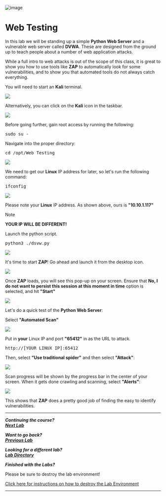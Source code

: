 
![image](https://github.com/user-attachments/assets/068fae26-6e8f-402f-ad69-63a4e6a1f59e)


# Web Testing

In this lab we will be standing up a simple **Python Web Server** and a vulnerable web server called **DVWA**.  These are designed from the ground up to teach people about a number of web application attacks.

While a full intro to web attacks is out of the scope of this class, it is great to show you how to use tools like **ZAP** to automatically look for some vulnerabilities, and to show you that automated tools do not always catch everything.

You will need to start an **Kali** terminal.

![](attachments/OpeningKaliInstance.png)

Alternatively, you can click on the **Kali** icon in the taskbar.

![](attachments/TaskbarKaliIcon.png)

Before going further, gain root access by running the following:

<pre>sudo su -</pre>

Navigate into the proper directory:

<pre>cd /opt/Web_Testing</pre>

![](attachments/navtodirectory.png)

We need to get our **Linux** IP address for later, so let's run the following command:

<pre>ifconfig</pre>

![](attachments/ifconfig.png)

Please note your **Linux** IP address. As shown above, ours is **"10.10.1.117"**

>[!NOTE]
>
>**YOUR IP WILL BE DIFFERENT!**

Launch the python script.

<pre>python3 ./dsvw.py</pre>

![](attachments/pythonscriptran.png)

It's time to start **ZAP**! Go ahead and launch it from the desktop icon.

![](attachments/OpeningZAP.png)

Once **ZAP** loads, you will see this pop-up on your screen. Ensure that **No, I do not want to persist this session at this moment in time** option is selected, and hit **"Start"**

![](attachments/nopersist.png)

Let's do a quick test of the **Python Web Server**:

Select **"Automated Scan"**

![](attachments//automatedscanselect.png)

Put in **your** Linux IP and port **"65412"** in as the URL to attack.

<pre>http://[YOUR LINUX IP]:65412</pre>

Then, select **"Use traditional spider"** and then select **"Attack"**:

![](attachments/AutomatedScanSetup.png)

Scan progress will be shown by the progress bar in the center of your screen.
When it gets done crawling and scanning, select **"Alerts"**:

![](attachments/Alerts.png)

This shows that **ZAP** does a pretty good job of finding the easy to identify vulnerabilities.

***                                                                 
<b><i>Continuing the course? </br>[Next Lab](/IntroClassFiles/Tools/IntroClass/deepbluecli/DeepBlueCLI.md)</i></b>

<b><i>Want to go back? </br>[Previous Lab](/IntroClassFiles/Tools/IntroClass/nessus/Nessus.md)</i></b>

<b><i>Looking for a different lab? </br>[Lab Directory](/IntroClassFiles/navigation.md)</i></b>

***Finished with the Labs?***

Please be sure to destroy the lab environment!

[Click here for instructions on how to destroy the Lab Environment](/IntroClassFiles/Tools/IntroClass/LabDestruction/labdestruction.md)

---




<!--

REMOVED PER JOHNS REQUEST


#OPTIONAL DVWA LAB!

Let's get started by opening a Terminal as Administrator

![](attachments/Clipboard_2020-06-12-10-36-44.png)

When you get the User Account Control Prompt, select Yes.

PS C:\Users\adhd> `docker run --rm -it -p 80:80 vulnerables/web-dvwa`

![](attachments/Clipboard_2020-06-16-13-29-31.png)

In another Command Prompt window run ipconfig and record your IP address.  Remember, your IP address may be different from mine.

C:\Users\adhd>`ipconfig`


![](attachments/Clipboard_2020-06-16-13-29-46.png)
Now, let's start Chrome and play with DVWA. Please note that our class has a track record of DoSSing the Docker download for this section.  I recomend doing this after class when less than 100 people are hitting it at the same time.

![](attachments/Clipboard_2020-06-16-13-31-13.png)

When your browser runs, it usually connects to the Internet directly.  In this lab, however, we need it to connect to a local proxy (ZAP) to intercept and attack the web traffic.  To do this, we need to configure Chrome to use ZAP as the proxy.

Now, lets configure the proxy:

![](attachments/Clipboard_2020-06-16-13-32-34.png)



 Now, we will need to surf to your IP address.  You recorded it above with the ipconfig command. Simply put http://<YOUR_IP> into the browser.

You will get an error.  This is normal.  This is because the traffic is being intercepted by a proxy.  Normally, this would be very, very bad.   However, in this lab, we are proxying the traffic to test the app.  Go ahead and select Advanced:

![](attachments/Clipboard_2020-06-16-13-33-08.png)
Then, select Proceed.

![](attachments/Clipboard_2020-06-16-13-33-19.png)

The credentials are admin:password

Please log in.

For the first run, you will need to configure the database. 

Please select Create / Reset Database

![](attachments/Clipboard_2020-06-16-13-34-28.png)

Now, log back in

IF you go back to ZAP you will see that it is capturing the site data.  We could do this manually.  Simply clicking every page.  But, that would take a long time.  We can have ZAP do this for us automatically.  This is called crawling or spidering a website.

Now, from ZAP lets spider the app:

![](attachments/Clipboard_2020-06-16-13-35-51.png)

When the pop-up hits, select Start Scan

While scanning a site for links is cool.  We want to actively scan the site for vulnerabilities.   ZAP can do this as well.  This is called an active scan.

Now, let's start the active scan:

![](attachments/Clipboard_2020-06-16-13-36-47.png)

When prompted, select Start Scan

Scan Running:
![](attachments/Clipboard_2020-06-16-13-37-27.png)

When done, select Alerts

![](attachments/Clipboard_2020-06-16-13-39-33.png)

Did it find anything interesting?  Here is a problem with simply trusting automated tools. They tend to miss things.  Sure, it is great for finding the "easy" stuff.  But, they don't catch everything.  Not even close. 

What vulnerabilities did your scan find? Share them with others on Discord.  Did they find anything different?

If so, why do you think that is?


I wanted to take a few moments and show you some things the scanner may have missed.

Let's see if it missed anything..

Here is just one example.

![](attachments/Clipboard_2020-06-16-13-41-13.png)

`%' or '0'='0' union select user, password from dvwa.users #`

![](attachments/Clipboard_2020-06-16-13-44-15.png)
-->
